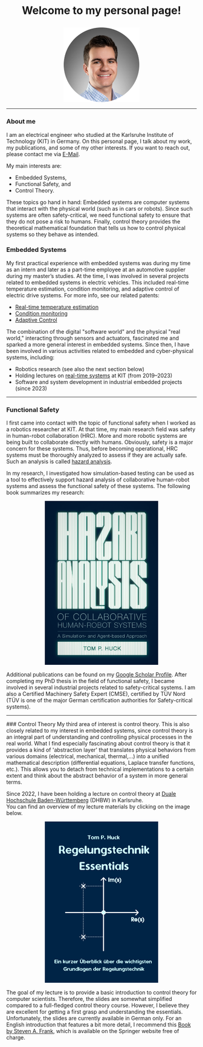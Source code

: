 <h1>
  <p align="center">
    Welcome to my personal page!
  </p>
</h1>

<p align="center">
  <img src="images/resized_image.png" alt="profile" width="200"/>
</p>
<hr/>

### About me  
I am an electrical engineer who studied at the Karlsruhe Institute of Technology (KIT) in Germany. On this personal page, I talk about my work, my publications, and some of my other interests. If you want to reach out, please contact me via [E-Mail](mailto:hucktm@gmail.com).  

My main interests are:  
- Embedded Systems,  
- Functional Safety, and  
- Control Theory.  

These topics go hand in hand: Embedded systems are computer systems that interact with the physical world (such as in cars or robots). Since such systems are often safety-critical, we need functional safety to ensure that they do not pose a risk to humans. Finally, control theory provides the theoretical mathematical foundation that tells us how to control physical systems so they behave as intended.  
### Embedded Systems  
My first practical experience with embedded systems was during my time as an intern and later as a part-time employee at an automotive supplier during my master’s studies. At the time, I was involved in several projects related to embedded systems in electric vehicles. This included real-time temperature estimation, condition monitoring, and adaptive control of electric drive systems. For more info, see our related patents:  
- [Real-time temperature estimation](https://patents.google.com/patent/US11971314B2/enC)  
- [Condition monitoring](https://patents.google.com/patent/US11575340B2/en)  
- [Adaptive Control](https://register.dpma.de/DPMAregister/pat/register?AKZ=1020181038313)  

The combination of the digital "software world" and the physical "real world," interacting through sensors and actuators, fascinated me and sparked a more general interest in embedded systems. Since then, I have been involved in various activities related to embedded and cyber-physical systems, including:  
- Robotics research (see also the next section below)  
- Holding lectures on [real-time systems](https://ipr.iar.kit.edu/lehrangebote_3805.php) at KIT (from 2019–2023)  
- Software and system development in industrial embedded projects (since 2023)  


<hr/>


### Functional Safety  
I first came into contact with the topic of functional safety when I worked as a robotics researcher at KIT. At that time, my main research field was safety in human-robot collaboration (HRC). More and more robotic systems are being built to collaborate directly with humans. Obviously, safety is a major concern for these systems. Thus, before becoming operational, HRC systems must be thoroughly analyzed to assess if they are actually safe. Such an analysis is called [hazard analysis](https://en.wikipedia.org/wiki/Hazard_analysis).  

In my research, I investigated how simulation-based testing can be used as a tool to effectively support hazard analysis of collaborative human-robot systems and assess the functional safety of these systems. The following book summarizes my research:

<p align="center">
  <a href="https://d-nb.info/1322355398/34">
    <img src="images/bookcover.PNG" alt="drawing" width="300"/>
  </a>
</p>

Additional publications can be found on my [Google Scholar Profile](https://scholar.google.com/citations?user=gdPyPDwAAAAJ&hl=en&oi=ao).
After completing my PhD thesis in the field of functional safety, I became involved in several industrial projects related to safety-critical systems. I am also a Certified Machinery Safety Expert (CMSE), certified by TÜV Nord (TÜV is one of the major German certification authorities for Safety-critical systems).

<hr/>
### Control Theory  
My third area of interest is control theory. This is also closely related to my interest in embedded systems, since control theory is an integral part of understanding and controlling physical processes in the real world. What I find especially fascinating about control theory is that it provides a kind of 'abstraction layer' that translates physical behaviors from various domains (electrical, mechanical, thermal,...) into a unified mathematical description (differential equations, Laplace transfer functions, etc.). This allows you to detach from technical implementations to a certain extent and think about the abstract behavior of a system in more general terms.  

Since 2022, I have been holding a lecture on control theory at [Duale Hochschule Baden-Württemberg](https://www.karlsruhe.dhbw.de/en/general/about-dhbw-karlsruhe.html) (DHBW) in Karlsruhe.  
You can find an overview of my lecture materials by clicking on the image below.

<p align="center">
  <a href="https://github.com/tom-p-huck/regelungstechnik-dhbw-2024">
    <img src="images/Title.png" alt="coverimage_lectureslides" width="300"/>
  </a>
</p>

The goal of my lecture is to provide a basic introduction to control theory for computer scientists. Therefore, the slides are somewhat simplified compared to a full-fledged control theory course. However, I believe they are excellent for getting a first grasp and understanding the essentials. Unfortunately, the slides are currently available in German only. For an English introduction that features a bit more detail, I recommend this [Book by Steven A. Frank](https://link.springer.com/book/10.1007/978-3-319-91707-8), which is available on the Springer website free of charge.

